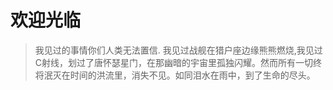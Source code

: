 <!-- mainpage.md -->
# 欢迎光临

> 我见过的事情你们人类无法置信. 我见过战舰在猎户座边缘熊熊燃烧,我见过C射线，划过了唐怀瑟星门，在那幽暗的宇宙里孤独闪耀。然而所有一切终将泯灭在时间的洪流里，消失不见。如同泪水在雨中，到了生命的尽头。
